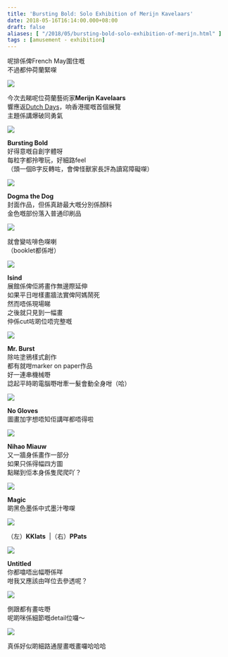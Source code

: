 ```yaml
---
title: 'Bursting Bold: Solo Exhibition of Merijn Kavelaars'
date: 2018-05-16T16:14:00.000+08:00
draft: false
aliases: [ "/2018/05/bursting-bold-solo-exhibition-of-merijn.html" ]
tags : [amusement - exhibition]
---
```


呢排係俾French May圍住嘅  
不過都仲荷蘭緊㗎  

![](/images/burstingbold.jpg)

今次去睇呢位荷蘭藝術家**Merijn Kavelaars**  
響應返[Dutch Days](https://www.hidie.net/2018/04/dutch-in-neighbourhood-dutch-flower.html)，响香港擺嘅首個展覽  
主題係講爆破同勇氣  

![](https://c1.staticflickr.com/1/907/42126251531_f6b67ee65e_z.jpg)

**Bursting Bold**  
好得意嘅自創字體呀  
每粒字都拎嚟玩，好細路feel  
（頭一個B字反轉咗，會俾怪獸家長評為讀寫障礙㗎）  

![](https://c1.staticflickr.com/1/903/27255767997_afcb642c56_z.jpg)

**Dogma the Dog**  
封面作品，但係真跡最大嘅分別係顏料  
金色嘅部份落入普通印刷品  

![](https://c1.staticflickr.com/1/830/27255767507_6ccf173cbe_z.jpg)

就會變咗啡色㗎喇  
（booklet都係咁）  

![](https://c1.staticflickr.com/1/955/42126234901_a1d36eaa8e_z.jpg)

**Isind**  
展館係俾佢將畫作無邊際延伸  
如果平日咁樣畫牆法實俾阿媽鬧死  
然而唔係現場睇  
之後就只見到一幅畫  
仲係cut咗啲位唔完整嘅  

![](https://c1.staticflickr.com/1/976/41225310515_74ccee05e6_z.jpg)

**Mr. Burst**  
除咗塗鴉樣式創作  
都有就咁marker on paper作品  
好一連串機械嘢  
諗起平時啲電腦嘢咁牽一髮會動全身咁（哈）  

![](https://c1.staticflickr.com/1/947/27255765027_71a62a456b_z.jpg)

**No Gloves**  
圖畫加字想唔知佢講咩都唔得啦  

![](https://c1.staticflickr.com/1/826/42126247741_bcb909995d_z.jpg)

**Nihao Miauw**  
又一牆身係畫作一部分  
如果只係得幅四方圖  
點睇到佢本身係隻爬爬吖？  

![](https://c1.staticflickr.com/1/974/40319161590_343822934f_z.jpg)

**Magic**  
啲黑色墨係中式墨汁嚟㗎  

![](https://c1.staticflickr.com/1/824/42126243751_a71a0f3f2d_z.jpg)

（左）**KKlats**  |（右）**PPats**  

![](https://c1.staticflickr.com/1/979/41225316115_7c02763857_z.jpg)

**Untitled**  
你都噏唔出幅嘢係咩  
咁我又應該由咩位去參透呢？  

![](https://c1.staticflickr.com/1/824/42126239331_caa6f11099_z.jpg)

側跟都有畫咗嘢  
呢啲咪係細節嘅detail位囉～  

![](https://c1.staticflickr.com/1/950/41225313585_8b2c92723f_z.jpg)

真係好似啲細路通屋畫嘅畫囉哈哈哈